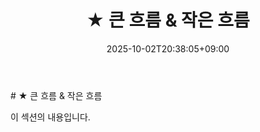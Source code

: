 ﻿---
title: "★ 큰 흐름 & 작은 흐름"
date: 2025-10-02T20:38:05+09:00
lastmod: 2025-10-02T20:38:05+09:00
type: docs
sidebar:
  open: true
weight: 1
---
<div style="display:none">
  <meta property="article:published_time" content="2025-10-02T11:38:05Z" />
  <meta property="article:modified_time" content="2025-10-02T11:38:05Z" />
</div>
# ★ 큰 흐름 & 작은 흐름

이 섹션의 내용입니다.
